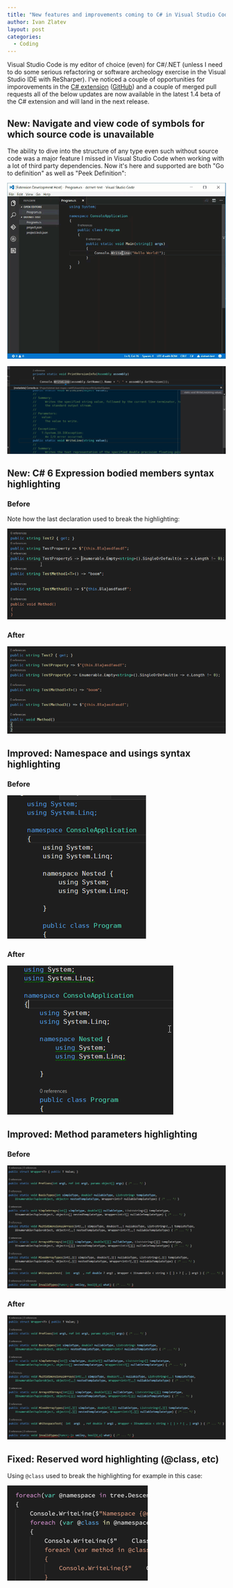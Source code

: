 ```yaml
---
title: "New features and improvements coming to C# in Visual Studio Code"
author: Ivan Zlatev
layout: post
categories:
  - Coding
---
```


Visual Studio Code is my editor of choice (even) for C#/.NET (unless I need to do some serious refactoring or software archeology exercise in the Visual Studio IDE with ReSharper). I've noticed a couple of opportunities for imporovements in the [C# extension](https://marketplace.visualstudio.com/items?itemName=ms-vscode.csharp) ([GitHub](https://github.com/OmniSharp/omnisharp-vscode)) and a couple of merged pull requests all of the below updates are now available in the latest 1.4 beta of the C# extension and will land in the next release.


## New: Navigate and view code of symbols for which source code is unavailable

The ability to dive into the structure of any type even such without source code was a major feature I missed in Visual Studio Code when working with a lot of third party dependencies. Now it's here and supported are both "Go to definition" as well as "Peek Definition":

![](/content/2016-08-18-visual-studio-code-csharp-improvements/goto-reference.gif)

![](/content/2016-08-18-visual-studio-code-csharp-improvements/peek-reference.png)


## New: C# 6 Expression bodied members syntax highlighting


### Before

Note how the last declaration used to break the highlighting:

![](/content/2016-08-18-visual-studio-code-csharp-improvements/ex-before.png)

### After

![](/content/2016-08-18-visual-studio-code-csharp-improvements/ex-after.png)


## Improved: Namespace and usings syntax highlighting

### Before

![](/content/2016-08-18-visual-studio-code-csharp-improvements/ns-before.png)


### After

![](/content/2016-08-18-visual-studio-code-csharp-improvements/ns-after.png)


## Improved: Method parameters highlighting

### Before

![](/content/2016-08-18-visual-studio-code-csharp-improvements/arg-before.png)

### After

![](/content/2016-08-18-visual-studio-code-csharp-improvements/arg-after.png)


## Fixed: Reserved word highlighting (@class, etc)

Using `@class` used to break the highlighting for example in this case:

![](/content/2016-08-18-visual-studio-code-csharp-improvements/reserved-kw.png)




